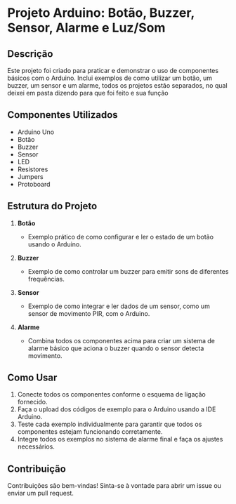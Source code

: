 # Projeto Arduino: Botão, Buzzer, Sensor, Alarme e Luz/Som

## Descrição
Este projeto foi criado para praticar e demonstrar o uso de componentes básicos com o Arduino. Inclui exemplos de como utilizar um botão, um buzzer, um sensor e um alarme, todos os projetos estão separados, no qual deixei em pasta dizendo para que foi feito e sua função 

## Componentes Utilizados
- Arduino Uno
- Botão
- Buzzer
- Sensor
- LED
- Resistores
- Jumpers
- Protoboard

## Estrutura do Projeto
1. **Botão**
   - Exemplo prático de como configurar e ler o estado de um botão usando o Arduino.
   
2. **Buzzer**
   - Exemplo de como controlar um buzzer para emitir sons de diferentes frequências.
   
3. **Sensor**
   - Exemplo de como integrar e ler dados de um sensor, como um sensor de movimento PIR, com o Arduino.
   
4. **Alarme**
   - Combina todos os componentes acima para criar um sistema de alarme básico que aciona o buzzer quando o sensor detecta movimento.
     
## Como Usar
1. Conecte todos os componentes conforme o esquema de ligação fornecido.
2. Faça o upload dos códigos de exemplo para o Arduino usando a IDE Arduino.
3. Teste cada exemplo individualmente para garantir que todos os componentes estejam funcionando corretamente.
4. Integre todos os exemplos no sistema de alarme final e faça os ajustes necessários.

## Contribuição
Contribuições são bem-vindas! Sinta-se à vontade para abrir um issue ou enviar um pull request.
